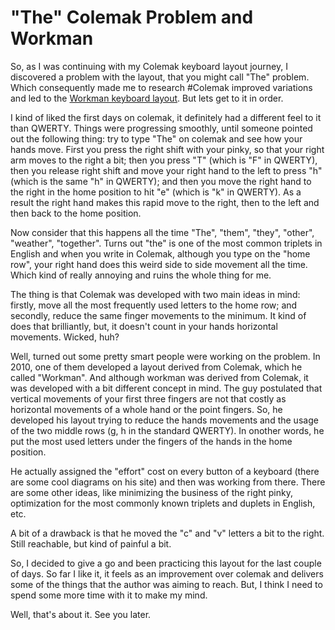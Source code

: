 # "The" Colemak Problem and Workman

So, as I was continuing with my Colemak keyboard layout journey, I discovered
a problem with the layout, that you might call "The" problem. Which consequently
made me to research #Colemak improved variations and led to the
[Workman keyboard layout](http://www.workmanlayout.com). But lets get to it
in order.

I kind of liked the first days on colemak, it definitely had a different feel
to it than QWERTY. Things were progressing smoothly, until someone pointed out
the following thing: try to type "The" on colemak and see how your hands move.
First you press the right shift with your pinky, so that your right arm moves to
the right a bit; then you press "T" (which is "F" in QWERTY), then you release
right shift and move your right hand to the left to press "h" (which is the same
"h" in QWERTY); and then you move the right hand to the right in the home position
to hit "e" (which is "k" in QWERTY). As a result the right hand makes this rapid
move to the right, then to the left and then back to the home position.

Now consider that this happens all the time "The", "them", "they", "other",
"weather", "together". Turns out "the" is one of the most common triplets in
English and when you write in Colemak, although you type on the "home row",
your right hand does this weird side to side movement all the time. Which kind
of really annoying and ruins the whole thing for me.

The thing is that Colemak was developed with two main ideas in mind: firstly,
move all the most frequently used letters to the home row; and secondly, reduce
the same finger movements to the minimum. It kind of does that brilliantly, but,
it doesn't count in your hands horizontal movements. Wicked, huh?

Well, turned out some pretty smart people were working on the problem. In 2010,
one of them developed a layout derived from Colemak, which he called "Workman".
And although workman was derived from Colemak, it was developed with a bit
different concept in mind. The guy postulated that vertical movements of your
first three fingers are not that costly as horizontal movements of a whole
hand or the point fingers. So, he developed his layout trying to reduce the
hands movements and the usage of the two middle rows (g, h in the standard
QWERTY). In onother words, he put the most used letters under the fingers of the
hands in the home position.

He actually assigned the "effort" cost on every button of a keyboard (there are
some cool diagrams on his site) and then was working from there. There are some
other ideas, like minimizing the business of the right pinky, optimization for
the most commonly known triplets and duplets in English, etc.

A bit of a drawback is that he moved the "c" and "v" letters a bit to the right.
Still reachable, but kind of painful a bit.

So, I decided to give a go and been practicing this layout for the last couple
of days. So far I like it, it feels as an improvement over colemak and delivers
some of the things that the author was aiming to reach. But, I think I need to
spend some more time with it to make my mind.

Well, that's about it. See you later.
